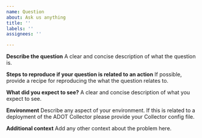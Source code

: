 ```yaml
---
name: Question
about: Ask us anything
title: ''
labels: ''
assignees: ''

---
```


**Describe the question**
A clear and concise description of what the question is.

**Steps to reproduce if your question is related to an action**
If possible, provide a recipe for reproducing the what the question relates to.

**What did you expect to see?**
A clear and concise description of what you expect to see.

**Environment**
Describe any aspect of your environment.
If this is related to a deployment of the ADOT Collector please
provide your Collector config file. 

**Additional context**
Add any other context about the problem here.